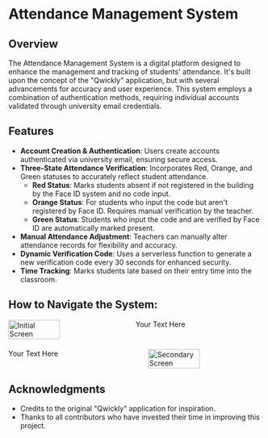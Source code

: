 # Attendance Management System

## Overview

The Attendance Management System is a digital platform designed to enhance the management and tracking of students' attendance. It's built upon the concept of the "Qwickly" application, but with several advancements for accuracy and user experience. This system employs a combination of authentication methods, requiring individual accounts validated through university email credentials.

## Features

- **Account Creation & Authentication**: Users create accounts authenticated via university email, ensuring secure access.
- **Three-State Attendance Verification**: Incorporates Red, Orange, and Green statuses to accurately reflect student attendance.
  - **Red Status**: Marks students absent if not registered in the building by the Face ID system and no code input.
  - **Orange Status**: For students who input the code but aren't registered by Face ID. Requires manual verification by the teacher.
  - **Green Status**: Students who input the code and are verified by Face ID are automatically marked present.
- **Manual Attendance Adjustment**: Teachers can manually alter attendance records for flexibility and accuracy.
- **Dynamic Verification Code**: Uses a serverless function to generate a new verification code every 30 seconds for enhanced security.
- **Time Tracking**: Marks students late based on their entry time into the classroom.

## How to Navigate the System:

<div style="display: flex; justify-content: space-between; align-items: left; margin-bottom: 20px;">
  <img src="https://github.com/rorosaga/Classlink/assets/133862511/c1df9948-70c9-40b8-94c6-7c1f530f7c0e" alt="Initial Screen" width="45%">
  <div style="width: 50%;">Your Text Here</div>
</div>

<div style="display: flex; justify-content: space-between; align-items: right; margin-bottom: 20px;">
  <div style="width: 50%;">Your Text Here</div>
  <img src="https://github.com/rorosaga/Classlink/assets/133862511/32d44463-d570-47f1-98fe-ea10bf551c22" alt="Secondary Screen" width="45%">
</div>

<!-- Repeat the above blocks for each image-text pair -->

## Acknowledgments

- Credits to the original "Qwickly" application for inspiration.
- Thanks to all contributors who have invested their time in improving this project.
